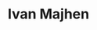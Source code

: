 ---
SICRIS: null
draft: false
fixName: ivan_majhen
lab: Laboratorij za računalniške komunikacije
labPos: Član laboratorija
location: null
mailInfo: ivan.majhen@fri.uni-lj.si
officeHours: null
profName: Ivan Majhen
profTitle: Tehniški sodelavec
telephoneInfo: null
title: Ivan Majhen
---